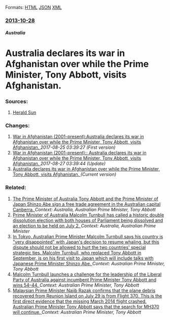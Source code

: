 
Formats: [HTML](/news/2013/10/28/australia-declares-its-war-in-afghanistan-over-while-the-prime-minister-tony-abbott-visits-afghanistan.html)  [JSON](/news/2013/10/28/australia-declares-its-war-in-afghanistan-over-while-the-prime-minister-tony-abbott-visits-afghanistan.json)  [XML](/news/2013/10/28/australia-declares-its-war-in-afghanistan-over-while-the-prime-minister-tony-abbott-visits-afghanistan.xml)  

### [2013-10-28](/news/2013/10/28/index.md)

##### Australia
# Australia declares its war in Afghanistan over while the Prime Minister, Tony Abbott, visits Afghanistan. 




### Sources:

1. [Herald Sun](http://www.heraldsun.com.au/news/national/under-heavy-security-pm-tony-abbott-visits-afghanistan-and-declares-war-over/story-fni0xqrb-1226748502885)

### Changes:

1. [War in Afghanistan (2001-present):Australia declares its war in Afghanistan over while the Prime Minister, Tony Abbott, visits Afghanistan. ](/news/2013/10/28/war-in-afghanistan-2001apresent-paustralia-declares-its-war-in-afghanistan-over-while-the-prime-minister-tony-abbott-visits-afghanista.md) _2017-08-25 03:39:27 (First version)_
2. [War in Afghanistan (2001-present):: Australia declares its war in Afghanistan over while the Prime Minister, Tony Abbott, visits Afghanistan. ](/news/2013/10/28/war-in-afghanistan-2001-present-australia-declares-its-war-in-afghanistan-over-while-the-prime-minister-tony-abbott-visits-afghanist.md) _2017-08-27 03:39:44 (Update)_
2. [Australia declares its war in Afghanistan over while the Prime Minister, Tony Abbott, visits Afghanistan. ](/news/2013/10/28/australia-declares-its-war-in-afghanistan-over-while-the-prime-minister-tony-abbott-visits-afghanistan.md) _(Current version)_

### Related:

1. [The Prime Minister of Australia Tony Abbott and the Prime Minister of Japan Shinzo Abe sign a free trade agreement in the Australian capital Canberra. ](/news/2014/07/8/the-prime-minister-of-australia-tony-abbott-and-the-prime-minister-of-japan-shinzo-abe-sign-a-free-trade-agreement-in-the-australian-capital.md) _Context: Australia, Australian Prime Minister, Tony Abbott_
2. [ Prime Minister of Australia Malcolm Turnbull has called a historic double dissolution election with both houses of Parliament being dissolved and an election to be held on July 2. ](/news/2016/05/8/prime-minister-of-australia-malcolm-turnbull-has-called-a-historic-double-dissolution-election-with-both-houses-of-parliament-being-dissolv.md) _Context: Australia, Australian Prime Minister_
3. [In Tokyo, Australian Prime Minister Malcolm Turnbull says his country is "very disappointed" with Japan's decision to resume whaling, but this dispute should not be allowed to hurt the two countries' special strategic ties. Malcolm Turnbull, who replaced Tony Abbott in September, is on his first visit to Japan which will include talks with Japanese Prime Minister Shinzo Abe. ](/news/2015/12/18/in-tokyo-australian-prime-minister-malcolm-turnbull-says-his-country-is-avery-disappointeda-with-japanas-decision-to-resume-whaling.md) _Context: Australian Prime Minister, Tony Abbott_
4. [Malcolm Turnbull launches a challenge for the leadership of the Liberal Party of Australia against incumbent Prime Minister Tony Abbott and wins 54&ndash;44. ](/news/2015/09/14/malcolm-turnbull-launches-a-challenge-for-the-leadership-of-the-liberal-party-of-australia-against-incumbent-prime-minister-tony-abbott-and.md) _Context: Australian Prime Minister, Tony Abbott_
5. [Malaysian Prime Minister Najib Razak confirms that the plane debris recovered from Reunion Island on July 29 is from Flight 370. This is the first direct evidence that the missing March 2014 flight crashed. Australian Prime Minister Tony Abbott says that the search for MH370 will continue. ](/news/2015/08/5/malaysian-prime-minister-najib-razak-confirms-that-the-plane-debris-recovered-from-reunion-island-on-july-29-is-from-flight-370-this-is-the.md) _Context: Australian Prime Minister, Tony Abbott_
